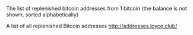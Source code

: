 The list of replenished bitcoin addresses from 1 bitcoin
(the balance is not shown, sorted alphabetically)


A list of all replenished Bitcoin addresses
http://addresses.loyce.club/
